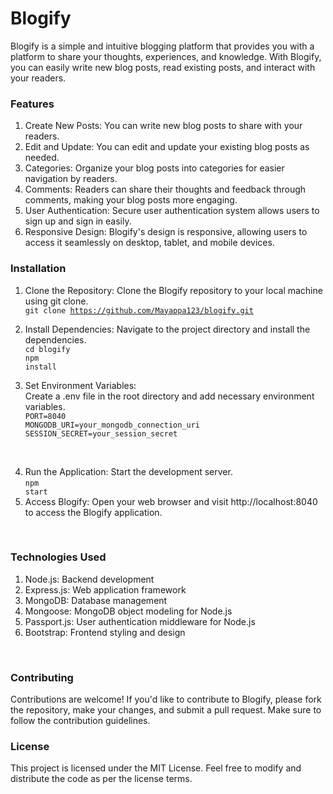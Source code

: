 # Blogify

Blogify is a simple and intuitive blogging platform that provides you with a platform to share your thoughts, experiences, and knowledge. With Blogify, you can easily write new blog posts, read existing posts, and interact with your readers.
</br>

### Features
1. Create New Posts: You can write new blog posts to share with your readers. </br>
2. Edit and Update: You can edit and update your existing blog posts as needed. </br>
3. Categories: Organize your blog posts into categories for easier navigation by readers. </br>
4. Comments: Readers can share their thoughts and feedback through comments, making your blog posts more engaging. </br>
5. User Authentication: Secure user authentication system allows users to sign up and sign in easily. </br>
6. Responsive Design: Blogify's design is responsive, allowing users to access it seamlessly on desktop, tablet, and mobile devices. </br>


### Installation
1. Clone the Repository: Clone the Blogify repository to your local machine using git clone. </br>
<code>git clone https://github.com/Mayappa123/blogify.git</code> </br>
2. Install Dependencies: Navigate to the project directory and install the dependencies. </br>
 <code>cd blogify</code> </br>
 <code>npm install</code> </br>

3. Set Environment Variables: </br> Create a .env file in the root directory and add necessary environment variables. </br>
 <code>PORT=8040</code> </br>
 <code>MONGODB_URI=your_mongodb_connection_uri</code> </br>
 <code>SESSION_SECRET=your_session_secret</code>
</br>

4. Run the Application: Start the development server. </br>
 <code>npm start</code> </br>
5. Access Blogify: Open your web browser and visit <a>http://localhost:8040</a> to access the Blogify application.
</br>

### Technologies Used
1. Node.js: Backend development </br>
2. Express.js: Web application framework </br>
3. MongoDB: Database management </br>
4. Mongoose: MongoDB object modeling for Node.js </br>
5. Passport.js: User authentication middleware for Node.js </br>
6. Bootstrap: Frontend styling and design
</br>

### Contributing
Contributions are welcome! If you'd like to contribute to Blogify, please fork the repository, make your changes, and submit a pull request. Make sure to follow the contribution guidelines.
</br>

### License
This project is licensed under the MIT License. Feel free to modify and distribute the code as per the license terms.






